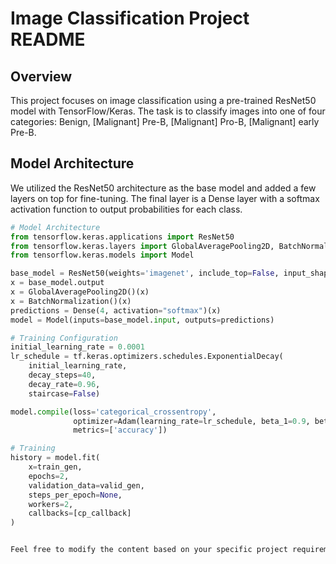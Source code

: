 # Image Classification Project README

## Overview
This project focuses on image classification using a pre-trained ResNet50 model with TensorFlow/Keras. The task is to classify images into one of four categories: Benign, [Malignant] Pre-B, [Malignant] Pro-B, [Malignant] early Pre-B.

## Model Architecture
We utilized the ResNet50 architecture as the base model and added a few layers on top for fine-tuning. The final layer is a Dense layer with a softmax activation function to output probabilities for each class.

```python
# Model Architecture
from tensorflow.keras.applications import ResNet50
from tensorflow.keras.layers import GlobalAveragePooling2D, BatchNormalization, Dense
from tensorflow.keras.models import Model

base_model = ResNet50(weights='imagenet', include_top=False, input_shape=(224, 224, 3))
x = base_model.output
x = GlobalAveragePooling2D()(x)
x = BatchNormalization()(x)
predictions = Dense(4, activation="softmax")(x)
model = Model(inputs=base_model.input, outputs=predictions)

# Training Configuration
initial_learning_rate = 0.0001
lr_schedule = tf.keras.optimizers.schedules.ExponentialDecay(
    initial_learning_rate,
    decay_steps=40,
    decay_rate=0.96,
    staircase=False)

model.compile(loss='categorical_crossentropy',
              optimizer=Adam(learning_rate=lr_schedule, beta_1=0.9, beta_2=0.999, epsilon=1e-08),
              metrics=['accuracy'])

# Training
history = model.fit(
    x=train_gen,
    epochs=2,
    validation_data=valid_gen,
    steps_per_epoch=None,
    workers=2,
    callbacks=[cp_callback]
)


Feel free to modify the content based on your specific project requirements and information.
